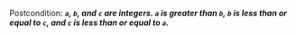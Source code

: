 Postcondition: ***`a`, `b`, and `c` are integers. `a` is greater than `b`, `b` is less than or equal to `c`, and `c` is less than or equal to `a`.***